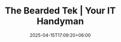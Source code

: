 ---
title: "The Bearded Tek | Your IT Handyman"
date: 2025-04-15T17:09:20+06:00
description: "The Bearded Tek, Palmer and Wasilla's IT Handyman"
layout: index
pricing:
    standalone: true
    enable: true
    heading:
        enable: true
        title: Fair and Up Front Pricing
        text: Our clear pricing has no hidden fees.  No gotchas in your bill.  Guaranteed.
    items:
        1:
            name: On-Site Service
            desc: We come to you
            price:
                1:
                    name: First Hour
                    price: 50
                    period:
                2:
                    name: Addtional Hour
                    price: 100
                    period:
            features:
                1:
                    icon: true
                    name: Minimum Charge $50
                    super:
                    note:
                2:
                    icon: true
                    name: No Cancellation Fee
                    super: 1
                    note: Must cancel before tech departs
                3:
                    icon: true
                    name: 5% Military Discount
                    super: 2
                    note: Does not apply to 1st hour
            button:
                text: Get Started
                link: /contact/
        2:
            name: Remote Service
            desc: We connect to you
            price:
                1:
                    name: First Hour
                    price: 40
                    period:
                2:
                    name: Addtional Hour
                    price: 80
                    period:
            features:
                1:
                    icon: true
                    name: Minimum Charge $40
                    super:
                    note:
                2:
                    icon: true
                    name: No Cancellation Fee
                    super: 1
                    note: Must cancel before tech connects
                3:
                    icon: true
                    name: 5% Military Discount
                    super: 2
                    note: Does not apply to 1st hour
            button:
                text: Get Started
                link: /contact/
        3:
            name: Static Web Site
            desc: Custom Web Site Design
            price:
                1:
                    name: Template
                    price: 100
                    period: "& Up"
                2:
                    name: Custom
                    price: 150
                    period: "& Up"
            features:
                1:
                    icon: true
                    name: 5% Military Discount
                    super:
                    note:
                2:
                    icon: true
                    name: 10% Off Hosting
                    super: 1
                    note: One year commitment required
                3:
                    icon: false
                    name:
                    super:
                    note:
            button:
                text: Get Started
                link: /contact/
                    
        4:
            name: Web Hosting
            desc: Affordable and Dependable
            price:
                1:
                    name: Shared
                    price: 5
                    period: "per month"
                2:
                    name: Dedicated
                    price: 20
                    period: "per month"
            features:
                1:
                    icon: true
                    name: 5% Military Discount
                    super:
                    note:
                2:
                    icon: false
                    name:
                    super:
                    note:
                3:
                    icon: false
                    name:
                    super:
                    note:
            button:
                text: Get Started
                link: /contact/
---